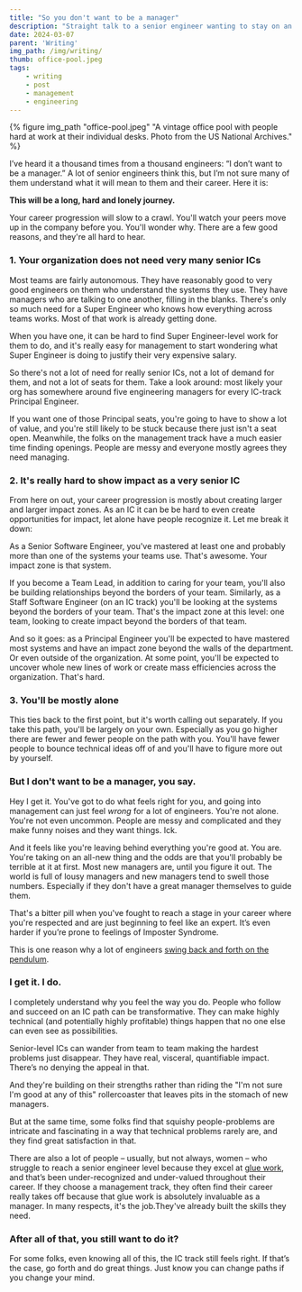 ```yaml
---
title: "So you don't want to be a manager"
description: "Straight talk to a senior engineer wanting to stay on an IC track."
date: 2024-03-07
parent: 'Writing'
img_path: /img/writing/
thumb: office-pool.jpeg
tags:
    - writing
    - post
    - management
    - engineering
---
```


  {% figure img_path "office-pool.jpeg" "A vintage office pool with people hard at work at their individual desks. Photo from the US National Archives." %}

I’ve heard it a thousand times from a thousand engineers: “I don’t want to be a manager.” A lot of senior engineers think this, but I’m not sure many of them understand what it will mean to them and their career. Here it is:

**This will be a long, hard and lonely journey.**

Your career progression will slow to a crawl. You'll watch your peers move up in the company before you. You'll wonder why. There are a few good reasons, and they're all hard to hear.

### 1. Your organization does not need very many senior ICs

Most teams are fairly autonomous. They have reasonably good to very good engineers on them who understand the systems they use. They have managers who are talking to one another, filling in the blanks. There's only so much need for a Super Engineer who knows how everything across teams works. Most of that work is already getting done.

When you have one, it can be hard to find Super Engineer-level work for them to do, and it's really easy for management to start wondering what Super Engineer is doing to justify their very expensive salary.

So there's not a lot of need for really senior ICs, not a lot of demand for them, and not a lot of seats for them. Take a look around: most likely your org has somewhere around five engineering managers for every IC-track Principal Engineer. 

If you want one of those Principal seats, you're going to have to show a lot of value, and you're still likely to be stuck because there just isn't a seat open. Meanwhile, the folks on the management track have a much easier time finding openings. People are messy and everyone mostly agrees they need managing.

### 2. It's really hard to show impact as a very senior IC

From here on out, your career progression is mostly about creating larger and larger impact zones. As an IC it can be be hard to even create opportunities for impact, let alone have people recognize it. Let me break it down:

As a Senior Software Engineer, you've mastered at least one and probably more than one of the systems your teams use. That's awesome. Your impact zone is that system.

If you become a Team Lead, in addition to caring for your team, you'll also be building relationships beyond the borders of your team. Similarly, as a Staff Software Engineer (on an IC track) you'll be looking at the systems beyond the borders of your team. That's the impact zone at this level: one team, looking to create impact beyond the borders of that team.

And so it goes: as a Principal Engineer you'll be expected to have mastered most systems and have an impact zone beyond the walls of the department. Or even outside of the organization. At some point, you'll be expected to uncover whole new lines of work or create mass efficiencies across the organization. That's hard.

### 3. You'll be mostly alone
This ties back to the first point, but it's worth calling out separately. If you take this path, you'll be largely on your own. Especially as you go higher there are fewer and fewer people on the path with you. You'll have fewer people to bounce technical ideas off of and you'll have to figure more out by yourself.

### But I don't want to be a manager, you say.
Hey I get it. You've got to do what feels right for you, and going into management can just feel _wrong_ for a lot of engineers. You're not alone. You're not even uncommon. People are messy and complicated and they make funny noises and they want things. Ick.

And it feels like you're leaving behind everything you're good at. You are. You're taking on an all-new thing and the odds are that you'll probably be terrible at it at first. Most new managers are, until you figure it out. The world is full of lousy managers and new managers tend to swell those numbers. Especially if they don't have a great manager themselves to guide them. 

That's a bitter pill when you've fought to reach a stage in your career where you're respected and are just beginning to feel like an expert. It’s even harder if you’re prone to feelings of Imposter Syndrome.

This is one reason why a lot of engineers [swing back and forth on the pendulum](https://charity.wtf/2017/05/11/the-engineer-manager-pendulum/).

### I get it. I do.
I completely understand why you feel the way you do. People who follow and succeed on an IC path can be transformative. They can make highly technical (and potentially highly profitable) things happen that no one else can even see as possibilities. 

Senior-level ICs can wander from team to team making the hardest problems just disappear. They have real, visceral, quantifiable impact. There’s no denying the appeal in that. 

And they're building on their strengths rather than riding the "I'm not sure I'm good at any of this" rollercoaster that leaves pits in the stomach of new managers.

But at the same time, some folks find that squishy people-problems are intricate and fascinating in a way that technical problems rarely are, and they find great satisfaction in that. 

There are also a lot of people – usually, but not always, women – who struggle to reach a senior engineer level because they excel at [glue work](https://noidea.dog/glue), and that’s been under-recognized and under-valued throughout their career. If they choose a management track, they often find their career really takes off because that glue work is absolutely invaluable as a manager. In many respects, it's the job.They've already built the skills they need.


### After all of that, you still want to do it?

For some folks, even knowing all of this, the IC track still feels right. If that’s the case, go forth and do great things. Just know you can change paths if you change your mind.
